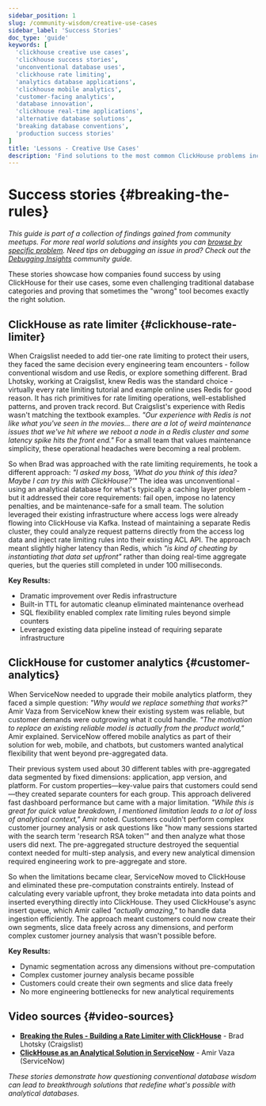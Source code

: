 ```yaml
---
sidebar_position: 1
slug: /community-wisdom/creative-use-cases
sidebar_label: 'Success Stories'
doc_type: 'guide'
keywords: [
  'clickhouse creative use cases',
  'clickhouse success stories',
  'unconventional database uses',
  'clickhouse rate limiting',
  'analytics database applications',
  'clickhouse mobile analytics',
  'customer-facing analytics',
  'database innovation',
  'clickhouse real-time applications',
  'alternative database solutions',
  'breaking database conventions',
  'production success stories'
]
title: 'Lessons - Creative Use Cases'
description: 'Find solutions to the most common ClickHouse problems including slow queries, memory errors, connection issues, and configuration problems.'
---
```


# Success stories {#breaking-the-rules}

*This guide is part of a collection of findings gained from community meetups. For more real world solutions and insights you can [browse by specific problem](./community-wisdom.md).*
*Need tips on debugging an issue in prod? Check out the [Debugging Insights](./debugging-insights.md) community guide.*

These stories showcase how companies found success by using ClickHouse for their use cases, some even challenging traditional database categories and proving that sometimes the "wrong" tool becomes exactly the right solution.

## ClickHouse as rate limiter {#clickhouse-rate-limiter}

When Craigslist needed to add tier-one rate limiting to protect their users, they faced the same decision every engineering team encounters -  follow conventional wisdom and use Redis, or explore something different. Brad Lhotsky, working at Craigslist, knew Redis was the standard choice - virtually every rate limiting tutorial and example online uses Redis for good reason. It has rich primitives for rate limiting operations, well-established patterns, and proven track record. But Craigslist's experience with Redis wasn't matching the textbook examples. *"Our experience with Redis is not like what you've seen in the movies... there are a lot of weird maintenance issues that we've hit where we reboot a node in a Redis cluster and some latency spike hits the front end."* For a small team that values maintenance simplicity, these operational headaches were becoming a real problem.

So when Brad was approached with the rate limiting requirements, he took a different approach: *"I asked my boss, 'What do you think of this idea? Maybe I can try this with ClickHouse?'"* The idea was unconventional - using an analytical database for what's typically a caching layer problem - but it addressed their core requirements: fail open, impose no latency penalties, and be maintenance-safe for a small team. The solution leveraged their existing infrastructure where access logs were already flowing into ClickHouse via Kafka. Instead of maintaining a separate Redis cluster, they could analyze request patterns directly from the access log data and inject rate limiting rules into their existing ACL API. The approach meant slightly higher latency than Redis, which *"is kind of cheating by instantiating that data set upfront"* rather than doing real-time aggregate queries, but the queries still completed in under 100 milliseconds.

**Key Results:**
- Dramatic improvement over Redis infrastructure
- Built-in TTL for automatic cleanup eliminated maintenance overhead
- SQL flexibility enabled complex rate limiting rules beyond simple counters
- Leveraged existing data pipeline instead of requiring separate infrastructure

## ClickHouse for customer analytics {#customer-analytics}

When ServiceNow needed to upgrade their mobile analytics platform, they faced a simple question: *"Why would we replace something that works?"* Amir Vaza from ServiceNow knew their existing system was reliable, but customer demands were outgrowing what it could handle. *"The motivation to replace an existing reliable model is actually from the product world,"* Amir explained. ServiceNow offered mobile analytics as part of their solution for web, mobile, and chatbots, but customers wanted analytical flexibility that went beyond pre-aggregated data.

Their previous system used about 30 different tables with pre-aggregated data segmented by fixed dimensions: application, app version, and platform. For custom properties—key-value pairs that customers could send—they created separate counters for each group. This approach delivered fast dashboard performance but came with a major limitation. *"While this is great for quick value breakdown, I mentioned limitation leads to a lot of loss of analytical context,"* Amir noted. Customers couldn't perform complex customer journey analysis or ask questions like "how many sessions started with the search term 'research RSA token'" and then analyze what those users did next. The pre-aggregated structure destroyed the sequential context needed for multi-step analysis, and every new analytical dimension required engineering work to pre-aggregate and store.

So when the limitations became clear, ServiceNow moved to ClickHouse and eliminated these pre-computation constraints entirely. Instead of calculating every variable upfront, they broke metadata into data points and inserted everything directly into ClickHouse. They used ClickHouse's async insert queue, which Amir called *"actually amazing,"* to handle data ingestion efficiently. The approach meant customers could now create their own segments, slice data freely across any dimensions, and perform complex customer journey analysis that wasn't possible before.

**Key Results:**
- Dynamic segmentation across any dimensions without pre-computation
- Complex customer journey analysis became possible
- Customers could create their own segments and slice data freely  
- No more engineering bottlenecks for new analytical requirements

## Video sources {#video-sources}

- **[Breaking the Rules - Building a Rate Limiter with ClickHouse](https://www.youtube.com/watch?v=wRwqrbUjRe4)** - Brad Lhotsky (Craigslist)
- **[ClickHouse as an Analytical Solution in ServiceNow](https://www.youtube.com/watch?v=b4Pmpx3iRK4)** - Amir Vaza (ServiceNow)

*These stories demonstrate how questioning conventional database wisdom can lead to breakthrough solutions that redefine what's possible with analytical databases.*